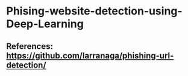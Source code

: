 # Phising-website-detection-using-Deep-Learning
## References: https://github.com/larranaga/phishing-url-detection/
